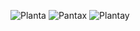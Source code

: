![Planta](https://github.com/user-attachments/assets/083717a7-47ed-4612-a42f-1fe0592f6485)
![Pantax](https://github.com/user-attachments/assets/d8d6a5e0-0eb4-4ebc-8e03-91f6e36425e7)
![Plantay](https://github.com/user-attachments/assets/7b8ef7a3-64ae-4429-af17-b93a26df825d)

